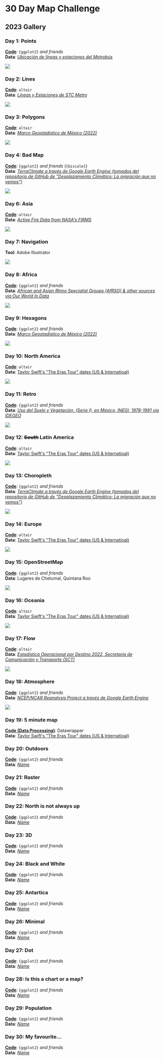 # 30 Day Map Challenge

## 2023 Gallery

### Day 1: Points

[**Code**](https://github.com/isaacarroyov/30daymapchallenge/blob/main/scripts/2023_30daymapchallenge_day01_points.R): `{ggplot2}` _and friends_  
**Data**: [_Ubicación de líneas y estaciones del Metrobús_](https://datos.cdmx.gob.mx/dataset/geolocalizacion-metrobus) 

![](https://raw.githubusercontent.com/isaacarroyov/30daymapchallenge/main/maps/2023_30daymapchallenge_day01_points.png)

### Day 2: Lines

[**Code**](https://github.com/isaacarroyov/30daymapchallenge/blob/main/scripts/2023_30daymapchallenge_day02_lines.qmd): `altair`  
**Data**: [_Líneas y Estaciones de STC Metro_](https://datos.cdmx.gob.mx/dataset/lineas-y-estaciones-del-metro/resource/288b10dd-4f21-4338-b1ed-239487820512) 

![](https://raw.githubusercontent.com/isaacarroyov/30daymapchallenge/main/maps/2023_30daymapchallenge_day02_lines.jpg)

### Day 3: Polygons

[**Code**](https://github.com/isaacarroyov/30daymapchallenge/blob/main/scripts/2023_30daymapchallenge_day03_polygons.qmd): `altair`  
**Data**: [_Marco Geostadístico de México (2022)_](https://www.inegi.org.mx/temas/mg/)

![](https://raw.githubusercontent.com/isaacarroyov/30daymapchallenge/main/maps/2023_30daymapchallenge_day03_polygons.png)

### Day 4: Bad Map

[**Code**](https://github.com/isaacarroyov/30daymapchallenge/blob/main/scripts/2023_30daymapchallenge_day04_bad-map.R): `{ggplot2}` _and friends_ (`{biscale}`)  
**Data**: [_TerraClimate a través de Google Earth Engine (tomados del repositorio de GitHub de "Desplazamiento Climático: La migración que no vemos")_](https://github.com/nmasfocusdatos/desplazamiento-climatico)

![](https://raw.githubusercontent.com/isaacarroyov/30daymapchallenge/main/maps/2023_30daymapchallenge_day04_bad-map.png)


### Day 6: Asia

[**Code**](https://github.com/isaacarroyov/30daymapchallenge/blob/main/scripts/2023_30daymapchallenge_day06_asia.qmd): `altair`  
**Data**: [_Active Fire Data from NASA's FIRMS_](https://firms.modaps.eosdis.nasa.gov/active_fire/)

![](https://raw.githubusercontent.com/isaacarroyov/30daymapchallenge/main/maps/2023_30daymapchallenge_day06_asia.png)

### Day 7: Navigation

**Tool**: Adobe Illustrator

![](https://raw.githubusercontent.com/isaacarroyov/30daymapchallenge/main/maps/2023_30daymapchallenge_day07_navigation.png)

### Day 8: Africa

[**Code**](https://github.com/isaacarroyov/30daymapchallenge/blob/main/scripts/2023_30daymapchallenge_day08_africa.R): `{ggplot2}` _and friends_  
**Data**: [_African and Asian Rhino Specialist Groups (AfRSG) & other sources via Our World In Data_](https://ourworldindata.org/rhino-populations)

![](https://raw.githubusercontent.com/isaacarroyov/30daymapchallenge/main/maps/2023_30daymapchallenge_day08_africa.png)

### Day 9: Hexagons

[**Code**](https://github.com/isaacarroyov/30daymapchallenge/blob/main/scripts/2023_30daymapchallenge_day09_hexagons.R): `{ggplot2}` _and friends_  
**Data**: [_Marco Geostadístico de México (2022)_](https://www.inegi.org.mx/temas/mg/)

![](https://raw.githubusercontent.com/isaacarroyov/30daymapchallenge/main/maps/2023_30daymapchallenge_day09_hexagons.png)

### Day 10: North America

[**Code**](https://github.com/isaacarroyov/30daymapchallenge/blob/main/scripts/2023_30daymapchallenge_day10_north-america.qmd): `altair`  
**Data**: [Taylor Swift's "The Eras Tour" dates (US & Internatioal)](https://www.taylorswift.com/)

![](https://raw.githubusercontent.com/isaacarroyov/30daymapchallenge/main/maps/2023_30daymapchallenge_day10_north-america.png)

### Day 11: Retro

[**Code**](https://github.com/isaacarroyov/30daymapchallenge/blob/main/scripts/2023_30daymapchallenge_day11_retro.R): `{ggplot2}` _and friends_  
**Data**: [_Uso del Suelo y Vegetación, (Serie I), en México, INEGI, 1978-1991 via IDEGEO_](https://idegeo.centrogeo.org.mx/layers/geonode:usv_serie1_gcs)

![](https://raw.githubusercontent.com/isaacarroyov/30daymapchallenge/main/maps/2023_30daymapchallenge_day11_retro.png)

### Day 12: <span style='text-decoration:line-through 2px;'>South</span> Latin America

[**Code**](https://github.com/isaacarroyov/30daymapchallenge/blob/main/scripts/2023_30daymapchallenge_day12_latin-america.qmd): `altair`  
**Data**: [Taylor Swift's "The Eras Tour" dates (US & Internatioal)](https://www.taylorswift.com/)

![](https://raw.githubusercontent.com/isaacarroyov/30daymapchallenge/main/maps/2023_30daymapchallenge_day12_latin-america.png)

### Day 13: Choropleth

[**Code**](https://github.com/isaacarroyov/30daymapchallenge/blob/main/scripts/2023_30daymapchallenge_day13_choropleth.R): `{ggplot2}` _and friends_  
**Data**: [_TerraClimate a través de Google Earth Engine (tomados del repositorio de GitHub de "Desplazamiento Climático: La migración que no vemos")_](https://github.com/nmasfocusdatos/desplazamiento-climatico)

![](https://raw.githubusercontent.com/isaacarroyov/30daymapchallenge/main/maps/2023_30daymapchallenge_day13_choropleth.png)

### Day 14: Europe

[**Code**](https://github.com/isaacarroyov/30daymapchallenge/blob/main/scripts/2023_30daymapchallenge_day14_europe.qmd): `altair`  
**Data**: [Taylor Swift's "The Eras Tour" dates (US & Internatioal)](https://www.taylorswift.com/)

![](https://raw.githubusercontent.com/isaacarroyov/30daymapchallenge/main/maps/2023_30daymapchallenge_day14_europe.png)

### Day 15: OpenStreetMap

[**Code**](https://github.com/isaacarroyov/30daymapchallenge/blob/main/scripts/2023_30daymapchallenge_day15_open-street-map.R): `{ggplot2}` _and friends_  
**Data**: Lugares de Chetumal, Quintana Roo

![](https://raw.githubusercontent.com/isaacarroyov/30daymapchallenge/main/maps/2023_30daymapchallenge_day15_open-street-map.png)

### Day 16: Oceania

[**Code**](https://github.com/isaacarroyov/30daymapchallenge/blob/main/scripts/2023_30daymapchallenge_day16_oceania.qmd): `altair`    
**Data**: [Taylor Swift's "The Eras Tour" dates (US & Internatioal)](https://www.taylorswift.com/)

![](https://raw.githubusercontent.com/isaacarroyov/30daymapchallenge/main/maps/2023_30daymapchallenge_day16_oceania.png)

### Day 17: Flow

[**Code**](https://github.com/isaacarroyov/30daymapchallenge/blob/main/scripts/2023_30daymapchallenge_day17_flow.qmd): `altair`  
**Data**: [_Estadística Operacional por Destino 2022, Secretaría de Comunicación y Transporte (SCT)_](https://datos.gob.mx/busca/dataset/infraestructura-aeroportuaria/resource/caf5d160-0ae2-44ee-b870-ea731723ea39)

![](https://raw.githubusercontent.com/isaacarroyov/30daymapchallenge/2222433792e3456090adc3bf9dab2e03fa698b79/maps/2023_30daymapchallenge_day17_flow.png)

### Day 18: Atmosphere

[**Code**](https://github.com/isaacarroyov/30daymapchallenge/blob/main/scripts/2023_30daymapchallenge_day18_atmosphere.qmd): `{ggplot2}` _and friends_  
**Data**: [_NCEP/NCAR Reanalysis Project a través de Google Earth Engine_]()

![](https://raw.githubusercontent.com/isaacarroyov/30daymapchallenge/607c7440bb2fff06712c7191f6df9bf4be4559a0/maps/2023_30daymapchallenge_day18_atmosphere.png)

### Day 19: 5 minute map

[**Code (Data Processing)**](): Datawrapper  
**Data**: [Taylor Swift's "The Eras Tour" dates (US & Internatioal)](https://www.taylorswift.com/)

### Day 20: Outdoors

[**Code**](): `{ggplot2}` _and friends_  
**Data**: [_Name_]()

### Day 21: Raster

[**Code**](): `{ggplot2}` _and friends_  
**Data**: [_Name_]()

### Day 22: North is not always up

[**Code**](): `{ggplot2}` _and friends_  
**Data**: [_Name_]()

### Day 23: 3D

[**Code**](): `{ggplot2}` _and friends_  
**Data**: [_Name_]()

### Day 24: Black and White

[**Code**](): `{ggplot2}` _and friends_  
**Data**: [_Name_]()

### Day 25: Antartica

[**Code**](): `{ggplot2}` _and friends_  
**Data**: [_Name_]()

### Day 26: Minimal

[**Code**](): `{ggplot2}` _and friends_  
**Data**: [_Name_]()

### Day 27: Dot

[**Code**](): `{ggplot2}` _and friends_  
**Data**: [_Name_]()

### Day 28: Is this a chart or a map?

[**Code**](): `{ggplot2}` _and friends_  
**Data**: [_Name_]()

### Day 29: Population

[**Code**](): `{ggplot2}` _and friends_  
**Data**: [_Name_]()

### Day 30: My favourite...

[**Code**](): `{ggplot2}` _and friends_  
**Data**: [_Name_]()
